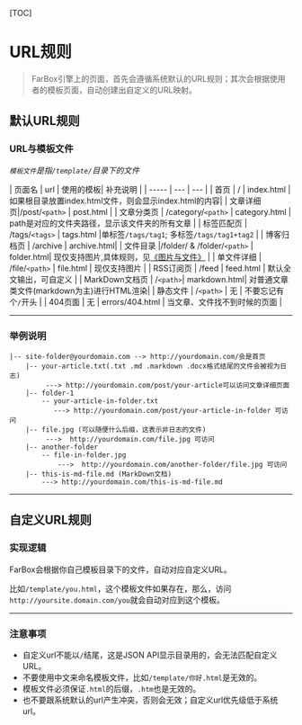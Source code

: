 
[TOC]

# URL规则  
> FarBox引擎上的页面，首先会遵循系统默认的URL规则；其次会根据使用者的模板页面，自动创建出自定义的URL映射。  

## 默认URL规则

### URL与模板文件
*`模板文件`是指`/template/`目录下的文件*

| 页面名 | url | 使用的模板| 补充说明 |
| ----- | --- | --- |
| 首页 | / | index.html |如果根目录放置index.html文件，则会显示index.html的内容|
| 文章详细页|/post/`<path>` | post.html  |
| 文章分类页 | /category/`<path>` | category.html | path是对应的文件夹路径，显示该文件夹的所有文章 |
| 标签匹配页 | /tags/`<tags>` | tags.html |单标签`/tags/tag1`; 多标签`/tags/tag1+tag2` |
| 博客归档页 | /archive | archive.html|
| 文件目录 |/folder/ & /folder/`<path>` | folder.html| 现仅支持图片,具体规则，见[《图片与文件》](/docs/files/finder.md) |
| 单文件详细 | /file/`<path>` | file.html | 现仅支持图片 |
| RSS订阅页 | /feed | feed.html | 默认全文输出，可自定义 |
| MarkDown文档页 | /`<path>`| markdown.html| 对普通文章类文件(markdown为主)进行HTML渲染|
| 静态文件 | /`<path>` | 无 | 不要忘记有个`/`开头 |
| 404页面 | 无 | errors/404.html | 当文章、文件找不到时候的页面 |

- - - - - - - - - -	

### 举例说明

	|-- site-folder@yourdomain.com --> http://yourdomain.com/会是首页
		|-- your-article.txt(.txt .md .markdown .docx格式结尾的文件会被视为日志)
			 ---> http://yourdomain.com/post/your-article可以访问文章详细页面
		|-- folder-1
			-- your-article-in-folder.txt
			   ---> http://yourdomain.com/post/your-article-in-folder 可访问
		|-- file.jpg (可以随便什么后缀，这表示非日志的文件)
		     --->  http://yourdomain.com/file.jpg 可访问
		|-- another-folder
			-- file-in-folder.jpg
				--->  http://yourdomain.com/another-folder/file.jpg 可访问
		|-- this-is-md-file.md (MarkDown文档)
	        ---> http://yourdomain.com/this-is-md-file.md
								
- - - - - - - - - -	
		
## 自定义URL规则

### 实现逻辑

FarBox会根据你自己模板目录下的文件，自动对应自定义URL。  

比如`/template/you.html`，这个模板文件如果存在，那么，访问`http://yoursite.domain.com/you`就会自动对应到这个模板。

- - - - - - - - 

### 注意事项
-	自定义url不能以`/`结尾，这是JSON API显示目录用的，会无法匹配自定义URL。
-	不要使用中文来命名模板文件，比如`/template/你好.html`是无效的。
-	模板文件必须保证`.html`的后缀，`.htm`也是无效的。  
-   也不要跟系统默认的url产生冲突，否则会无效；自定义url优先级低于系统url。
